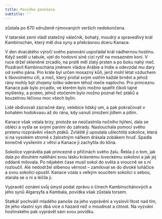 ```yaml
---
title: Povídka panošova
subtitle: ''
---
```


zůstala po 670 sdruženě rýmovaných verších nedokončena.

  

V tatarské zemi vládl statečný válečník, bohatý, moudrý a spravedlivý král Kambinschán, který měl dva syny a překrásnou dceru Kanace.

V den dvacátého výročí svého panování uspořádal král nádhernou hostinu. Když seděl u tabule, vjel do hodovní síně cizí rytíř na mosazném koni. V ruce držel skleněné zrcadlo, na prstě měl zlatý prsten a po boku nahý meč. Pozdravil Kambinschána jménem vládce Arábie a Indie a odevzdal mu dary od svého pána. Pro krále byl určen mosazný kůň, jenž mohl létat vzduchem k libovolnému cíli, a meč, který proťal svým ostřím každé brnění a jehož rány mohly být zhojeny toliko úderem téhož meče naplocho. Pro princeznu Kanace pak bylo zrcadlo, ve kterém bylo možno spatřit číkoli tajné myšlenky, a prsten, jehož otočením bylo možno poznat řeč ptáků a kouzelnou léčivou moc všech bylin.

Lidé obdivovali zázračné dary, velebíce lidský um, a pak pokračovali v bohatém hodokvasu až do rána, kdy usnuli zmoženi jídlem a pitím.

Kanace však vstala brzy, protože se neúčastnila nočního hýření, dala se obléci a vyšla se svými paními do zahrady. Naslouchala pomocí svého prstenu rozprávění všech ptáků. Zvláště ji upoutala ušlechtilá sokolice, která si na vysokém stromě s žalostným nářkem drásala zobákem hruď. Spadla konečně vysílením z větví a Kanace ji zachytila do klína.

Sokolice vyprávěla pak princezně o příčinách svého žalu. Řekla jí o tom, jak dala po dlouhém naléhání svou lásku krásnému loveckému sokolovi a jak jej oddaně milovala. Po nějakém čase musil sokol do světa a vroucně se s ní rozloučil. Ale nedodržel slíbenou věrnost – zamiloval se do divoké luňáčice a svou sokolici opustil. Kanace vzala s velkým soucitem sokolici s sebou, starala se o ni a léčila ji.

Vypravěč oznámí svůj úmysl podat zprávu o činech Kambinschánových a jeho synů Algarsyfa a Kambala, povídka však zůstala torsem.

Statkář pochválil mladého panoše za jeho vyprávění a vyslovil lítost nad tím, že jeho vlastní syn dbá více o hazard než o moudrost a ctnost. Na vyzvání hostinského pak vyprávěl sám svou povídku.
